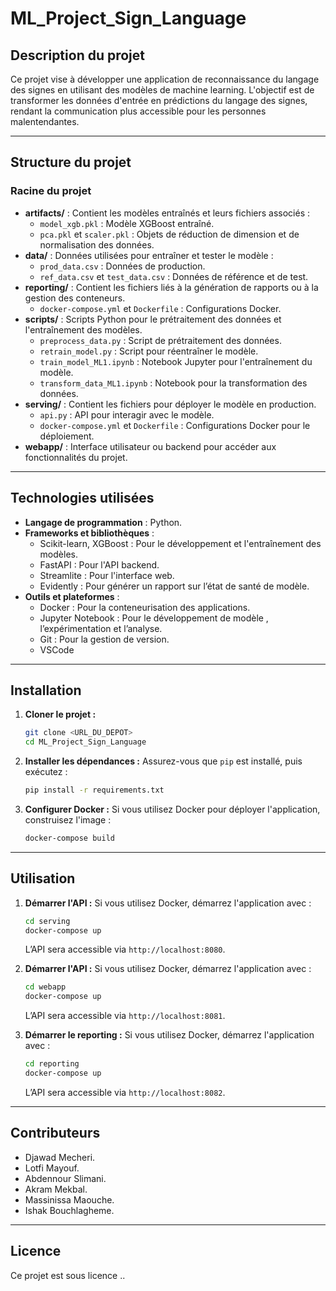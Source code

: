 # **ML_Project_Sign_Language**

## **Description du projet**

Ce projet vise à développer une application de reconnaissance du langage des signes en utilisant des modèles de machine learning. L'objectif est de transformer les données d'entrée en prédictions du langage des signes, rendant la communication plus accessible pour les personnes malentendantes.

---

## **Structure du projet**

### **Racine du projet**
- **artifacts/** : Contient les modèles entraînés et leurs fichiers associés :
  - `model_xgb.pkl` : Modèle XGBoost entraîné.
  - `pca.pkl` et `scaler.pkl` : Objets de réduction de dimension et de normalisation des données.
- **data/** : Données utilisées pour entraîner et tester le modèle :
  - `prod_data.csv` : Données de production.
  - `ref_data.csv` et `test_data.csv` : Données de référence et de test.
- **reporting/** : Contient les fichiers liés à la génération de rapports ou à la gestion des conteneurs.
  - `docker-compose.yml` et `Dockerfile` : Configurations Docker.
- **scripts/** : Scripts Python pour le prétraitement des données et l'entraînement des modèles.
  - `preprocess_data.py` : Script de prétraitement des données.
  - `retrain_model.py` : Script pour réentraîner le modèle.
  - `train_model_ML1.ipynb` : Notebook Jupyter pour l'entraînement du modèle.
  - `transform_data_ML1.ipynb` : Notebook pour la transformation des données.
- **serving/** : Contient les fichiers pour déployer le modèle en production.
  - `api.py` : API pour interagir avec le modèle.
  - `docker-compose.yml` et `Dockerfile` : Configurations Docker pour le déploiement.
- **webapp/** : Interface utilisateur ou backend pour accéder aux fonctionnalités du projet.

---

## **Technologies utilisées**
- **Langage de programmation** : Python.
- **Frameworks et bibliothèques** :
  - Scikit-learn, XGBoost : Pour le développement et l'entraînement des modèles.
  - FastAPI : Pour l'API backend.
  - Streamlite : Pour l'interface web.
  - Evidently : Pour générer un rapport sur l’état de santé de modèle.
- **Outils et plateformes** :
  - Docker : Pour la conteneurisation des applications.
  - Jupyter Notebook : Pour le développement de modèle , l’expérimentation et l’analyse.
  - Git : Pour la gestion de version.
  - VSCode 

---

## **Installation**

1. **Cloner le projet :**
   ```bash
   git clone <URL_DU_DEPOT>
   cd ML_Project_Sign_Language
   ```

2. **Installer les dépendances :**
   Assurez-vous que `pip` est installé, puis exécutez :
   ```bash
   pip install -r requirements.txt
   ```

3. **Configurer Docker :**
   Si vous utilisez Docker pour déployer l'application, construisez l'image :
   ```bash
   docker-compose build
   ```

---

## **Utilisation**

1. **Démarrer l'API :**
   Si vous utilisez Docker, démarrez l'application avec :
   ```bash
   cd serving
   docker-compose up
   ```
   L’API sera accessible via `http://localhost:8080`.

2. **Démarrer l'API :**
   Si vous utilisez Docker, démarrez l'application avec :
   ```bash
   cd webapp
   docker-compose up
   ```
   L’API sera accessible via `http://localhost:8081`.

2. **Démarrer le reporting :**
   Si vous utilisez Docker, démarrez l'application avec :
   ```bash
   cd reporting
   docker-compose up
   ```
   L’API sera accessible via `http://localhost:8082`.
---

## **Contributeurs**

- Djawad Mecheri.
- Lotfi Mayouf.
- Abdennour Slimani.
- Akram Mekbal.
- Massinissa Maouche.
- Ishak Bouchlagheme.

---

## **Licence**

Ce projet est sous licence ..
